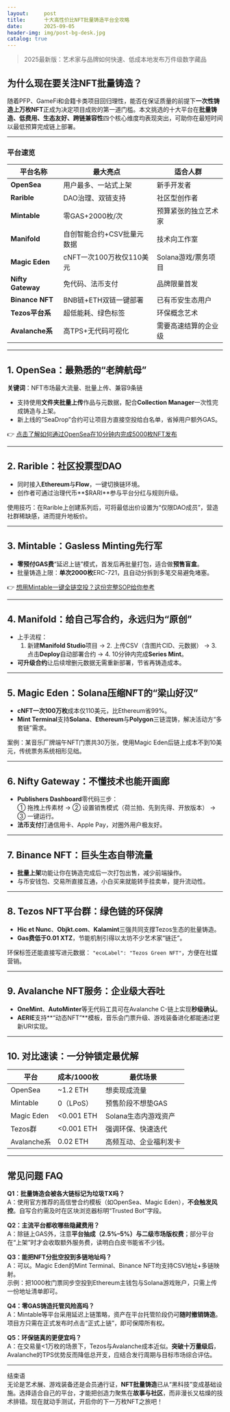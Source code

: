 ```yaml
---
layout:     post
title:      十大高性价比NFT批量铸造平台全攻略
date:       2025-09-05
header-img: img/post-bg-desk.jpg
catalog: true
---
```


> 2025最新版：艺术家与品牌如何快速、低成本地发布万件级数字藏品  

## 为什么现在要关注NFT批量铸造？  
随着PFP、GameFi和会籍卡类项目回归理性，能否在保证质量的前提下**一次性铸造上万枚NFT**正成为决定项目成败的第一道门槛。本文挑选的十大平台在**批量铸造、低费用、生态友好、跨链兼容性**四个核心维度均表现突出，可助你在最短时间以最低预算完成链上部署。

---

### 平台速览  

| 平台名称        | 最大亮点                             | 适合人群              |
| --------------- | ------------------------------------ | --------------------- |
| **OpenSea**     | 用户最多、一站式上架                 | 新手开发者            |
| **Rarible**     | DAO治理、双链支持                    | 社区型创作者          |
| **Mintable**    | 零GAS+2000枚/次                      | 预算紧张的独立艺术家  |
| **Manifold**    | 自创智能合约+CSV批量元数据            | 技术向工作室           |
| **Magic Eden**  | cNFT一次100万枚仅110美元             | Solana游戏/票务项目   |
| **Nifty Gateway** | 免代码、法币支付                     | 品牌限量首发          |
| **Binance NFT** | BNB链+ETH双链一键部署                | 已有币安生态用户      |
| **Tezos平台系** | 超低能耗、绿色标签                   | 环保概念艺术          |
| **Avalanche系** | 高TPS+无代码可视化                   | 需要高速结算的企业级   |

---

## 1. OpenSea：最熟悉的“老牌航母”  
**关键词**：NFT市场最大流量、批量上传、兼容9条链  
- 支持使用**文件夹批量上传**作品与元数据，配合**Collection Manager**一次性完成铸造与上架。  
- 新上线的“SeaDrop”合约可让项目方直接空投给白名单，省掉用户额外GAS。  

👉 [点击了解如何通过OpenSea在10分钟内完成5000枚NFT发布](https://okxdog.com/)

---

## 2. Rarible：社区投票型DAO  

- 同时接入**Ethereum**与**Flow**，一键切换链环境。  
- 创作者可通过治理代币**$RARI**参与平台分红与规则升级。  

使用技巧：在Rarible上创建系列后，可将最低出价设置为“仅限DAO成员”，营造社群稀缺感，进而提升地板价。

---

## 3. Mintable：**Gasless Minting**先行军  
- **零预付GAS费**“延迟上链”模式，首发后再批量打包，适合做**预售盲盒**。  
- 批量铸造上限：**单次2000枚**ERC-721，且自动分拆到多笔交易避免堵塞。  

👉 [想用Mintable一键全链空投？这份完整SOP给你参考](https://okxdog.com/)

---

## 4. Manifold：给自己写合约，永远归为“原创”  
- 上手流程：  
  1. 新建**Manifold Studio**项目 → 2. 上传CSV（含图片CID、元数据） → 3. 点击**Deploy**自动部署合约 → 4. 10分钟内完成**Series Mint**。  
- **可升级合约**让后续增删元数据无需重新部署，节省再铸造成本。

---

## 5. Magic Eden：Solana压缩NFT的“梁山好汉”  
- **cNFT一次100万枚**成本仅110美元，比Ethereum省99%。  
- **Mint Terminal**支持**Solana**、**Ethereum**与**Polygon**三链混铸，解决活动方“多套链”需求。  

案例：某音乐厂牌端午NFT门票共30万张，使用Magic Eden后链上成本不到10美元，传统票务系统相形见绌。

---

## 6. Nifty Gateway：不懂技术也能开画廊  
- **Publishers Dashboard**零代码三步：  
  ① 拖拽上传素材 → ② 设置销售模式（荷兰拍、先到先得、开放版本） → ③ 一键运行。  
- **法币支付**打通信用卡、Apple Pay，对圈外用户极友好。

---

## 7. Binance NFT：巨头生态自带流量  
- **批量上架**功能让你在铸造完成后一次打包出售，减少前端操作。  
- 与币安钱包、交易所直接互通，小白买来就能转手挂卖单，提升流动性。

---

## 8. Tezos NFT平台群：绿色链的环保牌  
- **Hic et Nunc**、**Objkt.com**、**Kalamint**三强共同支撑Tezos生态的批量铸造。  
- **Gas费低于0.01 XTZ**，节能机制引得以太坊不少艺术家“链迁”。  

环保标签还能直接写进元数据： `"ecoLabel": "Tezos Green NFT"`，方便在社媒营销。

---

## 9. Avalanche NFT服务：企业级大吞吐  
- **OneMint**、**AutoMinter**等无代码工具可在Avalanche C-链上实现**秒级确认**。  
- **AERIE**支持**“动态NFT”**模板，音乐会门票升级、游戏装备进化都能通过更新URI实现。

---

## 10. 对比速读：一分钟锁定最优解  

| 平台        | 成本/1000枚 | 最优场景               |
| ----------- | ----------- | ---------------------- |
| OpenSea     | ~1.2 ETH    | 想卖现成流量           |
| Mintable    | 0（LPoS）   | 预售阶段不想垫GAS      |
| Magic Eden  | <0.001 ETH  | Solana生态内游戏资产   |
| Tezos群     | <0.001 ETH  | 强调环保、快速迭代     |
| Avalanche系 | 0.02 ETH    | 高频互动、企业福利发卡 |

---

## 常见问题 FAQ  

**Q1：批量铸造会被各大链标记为垃圾TX吗？**  
A：使用官方推荐的高信誉合约模板（如OpenSea、Magic Eden），**不会触发风控**。自写合约需及时在区块浏览器标明“Trusted Bot”字段。  

**Q2：主流平台都收哪些隐藏费用？**  
A：除链上GAS外，注意**平台抽成（2.5%–5%）**与**二级市场版权费**；部分平台在“上架”时才会收取额外服务费，读明白白皮书能省不少钱。  

**Q3：能把NFT分批空投到多链地址吗？**  
A：可以。Magic Eden的Mint Terminal、Binance NFT均支持CSV地址+多链映射。  
示例：把1000枚门票同步空投到Ethereum主钱包与Solana游戏账户，只需上传一份地址清单即可。  

**Q4：零GAS铸造托管风险高吗？**  
A：Mintable等平台采用延迟上链策略，资产在平台托管阶段仍可**随时撤销铸造**。项目方只需在正式发布时点击“正式上链”，即可保障所有权。  

**Q5：环保链真的更便宜吗？**  
A：在交易量<1万枚的场景下，Tezos与Avalanche成本近似。**突破十万量级后**，Avalanche的TPS优势反而降低总开支，应结合发行周期与目标市场综合评估。  

---

结束语  
无论是艺术展、游戏装备还是会员通行证，**NFT批量铸造**已从“黑科技”变成基础设施。选择适合自己的平台，才能把创造力聚焦在**故事与社区**，而非漫长又枯燥的技术排错。现在就动手测试，开启你的下一万枚NFT之旅吧！